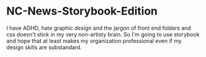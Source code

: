 # NC-News-Storybook-Edition
I have ADHD, hate graphic design and the jargon of front end folders and css doesn't stick in my very non-artisty brain. So I'm going to use storybook and hope that at least makes my organization professional even if my design skills are substandard.
